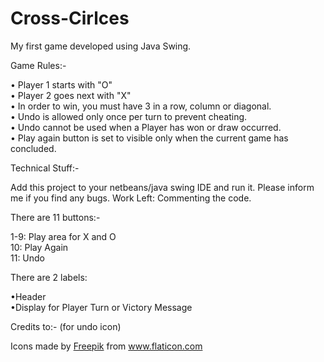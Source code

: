 # Cross-Cirlces

My first game developed using Java Swing.

Game Rules:-

• Player 1 starts with "O" <br>
• Player 2 goes next with "X" <br>
• In order to win, you must have 3 in a row, column or diagonal. <br>
• Undo is allowed only once per turn to prevent cheating. <br>
• Undo cannot be used when a Player has won or draw occurred. <br>
• Play again button is set to visible only when the current game has concluded. <br>


Technical Stuff:-

Add this project to your netbeans/java swing IDE and run it.
Please inform me if you find any bugs.
Work Left: Commenting the code.

There are 11 buttons:-

1-9: Play area for X and O <br>
10: Play Again <br>
11: Undo <br>


There are 2 labels:

•Header <br>
•Display for Player Turn or Victory Message <br>


Credits to:- (for undo icon)
<div>Icons made by <a href="https://www.flaticon.com/authors/freepik" title="Freepik">Freepik</a> from <a href="https://www.flaticon.com/"             title="Flaticon">www.flaticon.com</a></div>
